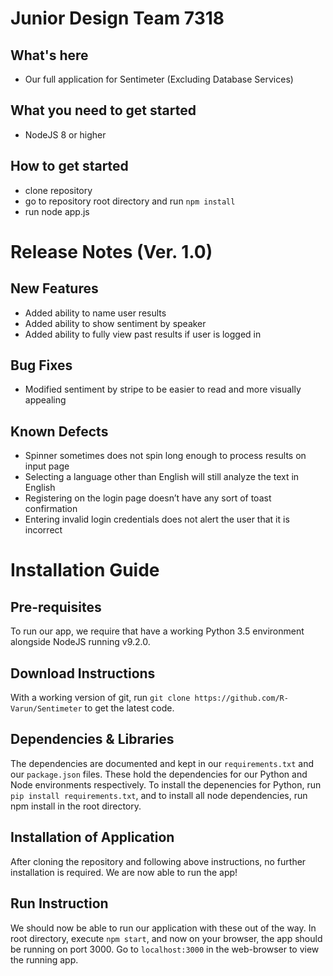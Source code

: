 # Junior Design Team 7318

## What's here
- Our full application for Sentimeter (Excluding Database Services)

## What you need to get started
- NodeJS 8 or higher

## How to get started
- clone repository
- go to repository root directory and run `npm install`
- run node app.js


# Release Notes (Ver. 1.0)

## New Features 
- Added ability to name user results
- Added ability to show sentiment by speaker 
- Added ability to fully view past results if user is logged in

## Bug Fixes
- Modified sentiment by stripe to be easier to read and more visually appealing

## Known Defects
- Spinner sometimes does not spin long enough to process results on input page
- Selecting a language other than English will still analyze the text in English
- Registering on the login page doesn’t have any sort of toast confirmation 
- Entering invalid login credentials does not alert the user that it is incorrect

# Installation Guide 

## Pre-requisites
To run our app, we require that have a working Python 3.5 environment alongside NodeJS running v9.2.0. 

## Download Instructions
With a working version of git, run `git clone https://github.com/R-Varun/Sentimeter` to get the latest code.

## Dependencies & Libraries
The dependencies are documented and kept in our `requirements.txt` and our `package.json` files. These hold the dependencies for our Python and Node environments respectively. To install the depenencies for Python, run `pip install requirements.txt`, and to install all node dependencies, run npm install in the root directory. 

## Installation of Application
After cloning the repository and following above instructions, no further installation is required. We are now able to run the app!

## Run Instruction
We should now be able to run our application with these out of the way. In root directory, execute `npm start`, and now on your browser, the app should be running on port 3000. Go to `localhost:3000` in the web-browser to view the running app. 


